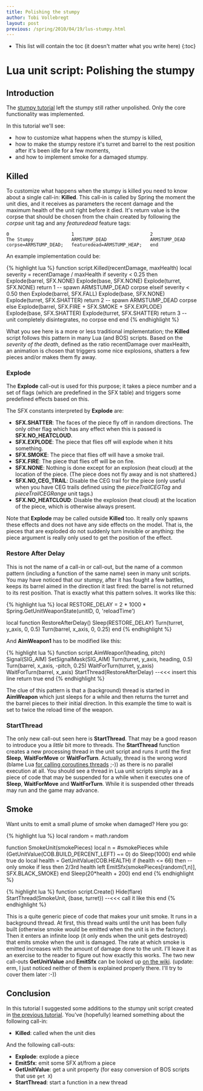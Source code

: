 ```yaml
---
title: Polishing the stumpy
author: Tobi Vollebregt
layout: post
previous: /spring/2010/04/19/lus-stumpy.html
---
```


* This list will contain the toc (it doesn't matter what you write here)
{:toc}

# Lua unit script: Polishing the stumpy

## Introduction

The [stumpy tutorial]({{page.previous}}) left the stumpy still rather unpolished. Only the core functionality was implemented.

In this tutorial we'll see:

* how to customize what happens when the stumpy is killed,
* how to make the stumpy restore it's turret and barrel to the rest position after it's been idle for a few moments,
* and how to implement smoke for a damaged stumpy.


## Killed

To customize what happens when the stumpy is killed you need to know about a single call-in: **Killed**. This call-in is called by Spring the moment the unit dies, and it receives as parameters the recent damage and the maximum health of the unit right before it died. It's return value is the corpse that should be chosen from the chain created by following the *corpse* unit tag and any *featuredead* feature tags:

    0                       1                            2
	The Stumpy              ARMSTUMP_DEAD                ARMSTUMP_DEAD
	corpse=ARMSTUMP_DEAD;   featuredead=ARMSTUMP_HEAP;   end

An example implementation could be:

{% highlight lua %}
function script.Killed(recentDamage, maxHealth)
	local severity = recentDamage / maxHealth
	if severity < 0.25 then
		Explode(barrel, SFX.NONE)
		Explode(base, SFX.NONE)
		Explode(turret, SFX.NONE)
		return 1   -- spawn ARMSTUMP_DEAD corpse
	elseif severity < 0.50 then
		Explode(barrel, SFX.FALL)
		Explode(base, SFX.NONE)
		Explode(turret, SFX.SHATTER)
		return 2   -- spawn ARMSTUMP_DEAD corpse
	else
		Explode(barrel, SFX.FIRE + SFX.SMOKE + SFX.EXPLODE)
		Explode(base, SFX.SHATTER)
		Explode(turret, SFX.SHATTER)
		return 3   -- unit completely disintegrates, no corpse
	end
end
{% endhighlight %}

What you see here is a more or less traditional implementation; the **Killed** script follows this pattern in many Lua (and BOS) scripts. Based on the *severity of the death*, defined as the ratio recentDamage over maxHealth, an animation is chosen that triggers some nice explosions, shatters a few pieces and/or makes them fly away.

### Explode

The **Explode** call-out is used for this purpose; it takes a piece number and a set of flags (which are predefined in the SFX table) and triggers some predefined effects based on this.

The SFX constants interpreted by **Explode** are:

* **SFX.SHATTER**: The faces of the piece fly off in random directions. The only other flag which has any effect when this is passed is **SFX.NO_HEATCLOUD**.
* **SFX.EXPLODE**: The piece that flies off will explode when it hits something.
* **SFX.SMOKE**: The piece that flies off will have a smoke trail.
* **SFX.FIRE**: The piece that flies off will be on fire.
* **SFX.NONE**: Nothing is done except for an explosion (heat cloud) at the location of the piece. (The piece does not fly away and is not shattered.)
* **SFX.NO_CEG_TRAIL**: Disable the CEG trail for the piece (only useful when you have CEG trails defined using the *pieceTrailCEGTag* and *pieceTrailCEGRange* unit tags.)
* **SFX.NO_HEATCLOUD**: Disable the explosion (heat cloud) at the location of the piece, which is otherwise always present.

Note that **Explode** may be called outside **Killed** too. It really only spawns these effects and does not have any side effects on the model. That is, the pieces that are exploded do not suddenly turn invisible or anything: the piece argument is really only used to get the position of the effect.


### Restore After Delay

This is not the name of a call-in or call-out, but the name of a common pattern (including a function of the same name) seen in many unit scripts. You may have noticed that our stumpy, after it has fought a few battles, keeps its barrel aimed in the direction it last fired: the barrel is not returned to its rest position. That is exactly what this pattern solves. It works like this:

{% highlight lua %}
local RESTORE_DELAY = 2 * 1000 * Spring.GetUnitWeaponState(unitID, 0, 'reloadTime')

local function RestoreAfterDelay()
	Sleep(RESTORE_DELAY)
	Turn(turret, y_axis, 0, 0.5)
	Turn(barrel, x_axis, 0, 0.25)
end
{% endhighlight %}

And **AimWeapon1** has to be modified like this:

{% highlight lua %}
function script.AimWeapon1(heading, pitch)
	Signal(SIG_AIM)
	SetSignalMask(SIG_AIM)
	Turn(turret, y_axis, heading, 0.5)
	Turn(barrel, x_axis, -pitch, 0.25)
	WaitForTurn(turret, y_axis)
	WaitForTurn(barrel, x_axis)
	StartThread(RestoreAfterDelay)   --<<< insert this line
	return true
end
{% endhighlight %}

The clue of this pattern is that a (background) thread is started in **AimWeapon** which just sleeps for a while and then returns the turret and the barrel pieces to their initial direction. In this example the time to wait is set to twice the reload time of the weapon.

### StartThread

The only new call-out seen here is **StartThread**. That may be a good reason to introduce you a *little* bit more to threads. The **StartThread** function creates a new processing thread in the unit script and runs it until the first **Sleep**, **WaitForMove** or **WaitForTurn**. Actually, thread is the wrong word (blame Lua [for calling coroutines threads](http://www.lua.org/pil/9.1.html) ;-)) as there is no parallel execution at all. You should see a thread in Lua unit scripts simply as a piece of code that may be suspended for a while when it executes one of **Sleep**, **WaitForMove** and **WaitForTurn**. While it is suspended other threads may run and the game may advance.


## Smoke

Want units to emit a small plume of smoke when damaged? Here you go:

{% highlight lua %}
local random = math.random

function SmokeUnit(smokePieces)
	local n = #smokePieces
	while (GetUnitValue(COB.BUILD_PERCENT_LEFT) ~= 0) do
		Sleep(1000)
	end
	while true do
		local health = GetUnitValue(COB.HEALTH)
		if (health <= 66) then -- only smoke if less then 2/3rd health left
			EmitSfx(smokePieces[random(1,n)], SFX.BLACK_SMOKE)
		end
		Sleep(20*health + 200)
	end
end
{% endhighlight %}

{% highlight lua %}
function script.Create()
	Hide(flare)
	StartThread(SmokeUnit, {base, turret})  --<<< call it like this
end
{% endhighlight %}

This is a quite generic piece of code that makes your unit smoke. It runs in a background thread. At first, this thread waits until the unit has been fully built (otherwise smoke would be emitted when the unit is in the factory). Then it enters an infinite loop (it only ends when the unit gets destroyed) that emits smoke when the unit is damaged. The rate at which smoke is emitted increases with the amount of damage done to the unit. I'll leave it as an exercise to the reader to figure out how exactly this works. The two new call-outs **GetUnitValue** and **EmitSfx** can be looked up [on the wiki](http://springrts.com/wiki/Animation-LuaCallouts). (update: erm, I just noticed neither of them is explained properly there. I'll try to cover them later :-))


## Conclusion

In this tutorial I suggested some additions to the stumpy unit script created in [the previous tutorial]({{page.previous}}). You've (hopefully) learned something about the following call-in:

* **Killed**: called when the unit dies

And the following call-outs:

* **Explode**: explode a piece
* **EmitSfx**: emit some SFX at/from a piece
* **GetUnitValue**: get a unit property (for easy conversion of BOS scripts that use `get X`)
* **StartThread**: start a function in a new thread
